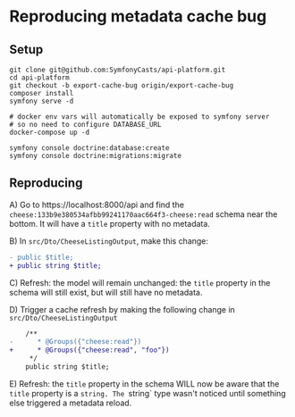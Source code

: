 # Reproducing metadata cache bug

## Setup

```
git clone git@github.com:SymfonyCasts/api-platform.git
cd api-platform
git checkout -b export-cache-bug origin/export-cache-bug
composer install
symfony serve -d

# docker env vars will automatically be exposed to symfony server
# so no need to configure DATABASE_URL
docker-compose up -d

symfony console doctrine:database:create
symfony console doctrine:migrations:migrate
```

## Reproducing

A) Go to https://localhost:8000/api and find the
   `cheese:133b9e380534afbb99241170aac664f3-cheese:read` schema
   near the bottom. It will have a `title` property with no metadata.

B) In `src/Dto/CheeseListingOutput`, make this change:

```diff
- public $title;
+ public string $title;
```

C) Refresh: the model will remain unchanged: the `title` property in
   the schema will still exist, but will still have no metadata.

D) Trigger a cache refresh by making the following change in
   `src/Dto/CheeseListingOutput`

```diff
    /**
-      * @Groups({"cheese:read"})
+      * @Groups({"cheese:read", "foo"})
     */
    public string $title;
```

E) Refresh: the `title` property in the schema WILL now be aware that
   the `title` property is a `string. The `string` type wasn't noticed
   until something else triggered a metadata reload.

